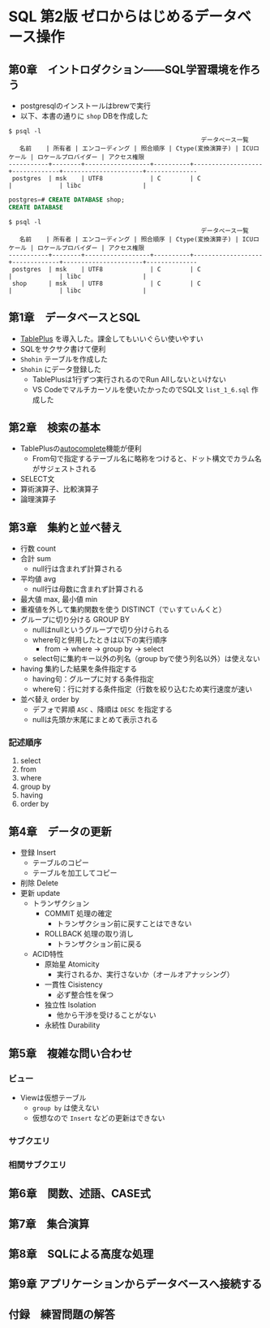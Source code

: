 # SQL 第2版 ゼロからはじめるデータベース操作

## 第0章　イントロダクション――SQL学習環境を作ろう

- postgresqlのインストールはbrewで実行
- 以下、本書の通りに `shop` DBを作成した


```shell
$ psql -l
                                                     データベース一覧
   名前    | 所有者 | エンコーディング | 照合順序 | Ctype(変換演算子) | ICUロケール | ロケールプロバイダー | アクセス権限
-----------+--------+------------------+----------+-------------------+-------------+----------------------+--------------
 postgres  | msk    | UTF8             | C        | C                 |             | libc                 |

```

```sql
postgres=# CREATE DATABASE shop;
CREATE DATABASE
```

```shell
$ psql -l
                                                     データベース一覧
   名前    | 所有者 | エンコーディング | 照合順序 | Ctype(変換演算子) | ICUロケール | ロケールプロバイダー | アクセス権限
-----------+--------+------------------+----------+-------------------+-------------+----------------------+--------------
 postgres  | msk    | UTF8             | C        | C                 |             | libc                 |
 shop      | msk    | UTF8             | C        | C                 |             | libc                 |
```

## 第1章　データベースとSQL

- [TablePlus](https://tableplus.com) を導入した。課金してもいいぐらい使いやすい
- SQLをサクサク書けて便利
- `Shohin` テーブルを作成した
- `Shohin` にデータ登録した
  - TablePlusは1行ずつ実行されるのでRun Allしないといけない
  - VS Codeでマルチカーソルを使いたかったのでSQL文 `list_1_6.sql` 作成した

## 第2章　検索の基本

- TablePlusの[autocomplete](https://docs.tableplus.com/query-editor/autocomplete)機能が便利
  - From句で指定するテーブル名に略称をつけると、ドット構文でカラム名がサジェストされる
- SELECT文
- 算術演算子、比較演算子
- 論理演算子

## 第3章　集約と並べ替え

- 行数 count
- 合計 sum
  - null行は含まれず計算される
- 平均値 avg
  - null行は母数に含まれず計算される
- 最大値 max, 最小値 min
- 重複値を外して集約関数を使う DISTINCT（でぃすてぃんくと）
- グループに切り分ける GROUP BY
  - nullはnullというグループで切り分けられる
  - where句と併用したときは以下の実行順序
    - from -> where -> group by -> select
  - select句に集約キー以外の列名（group byで使う列名以外）は使えない
- having 集約した結果を条件指定する
  - having句：グループに対する条件指定
  - where句：行に対する条件指定（行数を絞り込むため実行速度が速い
- 並べ替え order by
  - デフォで昇順 `ASC` 、降順は `DESC` を指定する
  - nullは先頭か末尾にまとめて表示される

### 記述順序

1. select
2. from
3. where
4. group by
5. having
6. order by

## 第4章　データの更新

- 登録 Insert
  - テーブルのコピー
  - テーブルを加工してコピー
- 削除 Delete
- 更新 update
  - トランザクション
    - COMMIT 処理の確定
      - トランザクション前に戻すことはできない
    - ROLLBACK 処理の取り消し
      - トランザクション前に戻る
  - ACID特性
    - 原始星 Atomicity
      - 実行されるか、実行さないか（オールオアナッシング）
    - 一貫性 Cisistency
      - 必ず整合性を保つ
    - 独立性 Isolation
      - 他から干渉を受けることがない
    - 永続性 Durability

## 第5章　複雑な問い合わせ

### ビュー

- Viewは仮想テーブル
  - `group by` は使えない
  - 仮想なので `Insert` などの更新はできない

### サブクエリ


### 相関サブクエリ




## 第6章　関数、述語、CASE式



## 第7章　集合演算



## 第8章　SQLによる高度な処理



## 第9章 アプリケーションからデータベースへ接続する



## 付録　練習問題の解答


